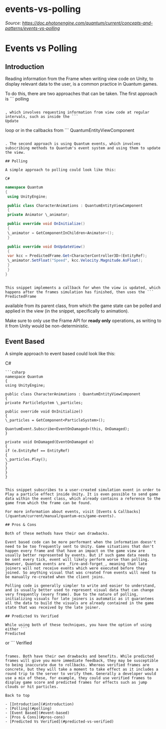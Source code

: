 # events-vs-polling

_Source: https://doc.photonengine.com/quantum/current/concepts-and-patterns/events-vs-polling_

# Events vs Polling

## Introduction

Reading information from the Frame when writing view code on Unity, to display relevant data to the user, is a common practice in Quantum games.

To do this, there are two approaches that can be taken. The first approach is ```
polling
```

, which involves requesting information from view code at regular intervals, such as inside the ```
Update
```

loop or in the callbacks from ```
QuantumEntityViewComponent
```

. The second approach is using Quantum events, which involves subscribing methods to Quantum's event system and using them to update the view.

## Polling

A simple approach to polling could look like this:

C#

```
```csharp
namespace Quantum
{
 using UnityEngine;

 public class CharacterAnimations : QuantumEntityViewComponent
 {
 private Animator \_animator;

 public override void OnInitialize()
 {
 \_animator = GetComponentInChildren<Animator>();
 }

 public override void OnUpdateView()
 {
 var kcc = PredictedFrame.Get<CharacterController3D>(EntityRef);
 \_animator.SetFloat("Speed", kcc.Velocity.Magnitude.AsFloat);
 }
 }
}

```

```

This snippet implements a callback for when the view is updated, which happens after the frames simulation has finished, then uses the ```
PredictedFrame
```

available from its parent class, from which the game state can be polled and applied in the view (in the snippet, specifically to animation).

Make sure to only use the Frame API for **ready only** operations, as writing to it from Unity would be non-deterministic.

## Event Based

A simple approach to event based could look like this:

C#

```
```csharp
namespace Quantum
{
using UnityEngine;

public class CharacterAnimations : QuantumEntityViewComponent
{
private ParticleSystem \_particles;

public override void OnInitialize()
{
\_particles = GetComponent<ParticleSystem>();

QuantumEvent.Subscribe<EventOnDamaged>(this, OnDamaged);
}

private void OnDamaged(EventOnDamaged e)
{
if (e.EntityRef == EntityRef)
{
\_particles.Play();
}
}
}
}

```

```

This snippet subscribes to a user-created simulation event in order to Play a particle effect inside Unity. It is even possible to send game data within the event class, which already contains a reference to the game from which the frame can be found.

For more information about events, visit [Events & Callbacks](/quantum/current/manual/quantum-ecs/game-events).

## Pros & Cons

Both of these methods have their own drawbacks.

Event based code can be more performant when the information doesn't need to be too frequently sent to Unity. Game situations that don't happen every frame and that have an impact on the game view are usually better represented by events. But if such game data needs to be sent every tick, event will likely perform worse than polling. However, Quantum events are _fire-and-forget_, meaning that late joiners will not receive events which were executed before they joined. So anything visual that was created from events will need to be manually re-created when the client joins.

Polling code is generally simpler to write and easier to understand, and is usually better used to represent visual data that can change very frequently (every frame). Due to the nature of polling, initializing visuals for late joiners is automatic as it guarantees all the data to build the visuals are already contained in the game state that was received by the late joiner.

## Predicted Vs Verified

While using both of these techniques, you have the option of using either ```
Predicted
```

 or ```
Verified
```

frames. Both have their own drawbacks and benefits. While predicted frames will give you more immediate feedback, they may be susceptible to being inaccurate due to rollbacks. Whereas verified frames are concrete, but they will take a moment to take effect as it includes a round trip to the server to verify them. Generally a developer would use a mix of these, for example, they could use verified frames to display game score and predicted frames for effects such as jump clouds or hit particles.

Back to top

- [Introduction](#introduction)
- [Polling](#polling)
- [Event Based](#event-based)
- [Pros & Cons](#pros-cons)
- [Predicted Vs Verified](#predicted-vs-verified)
